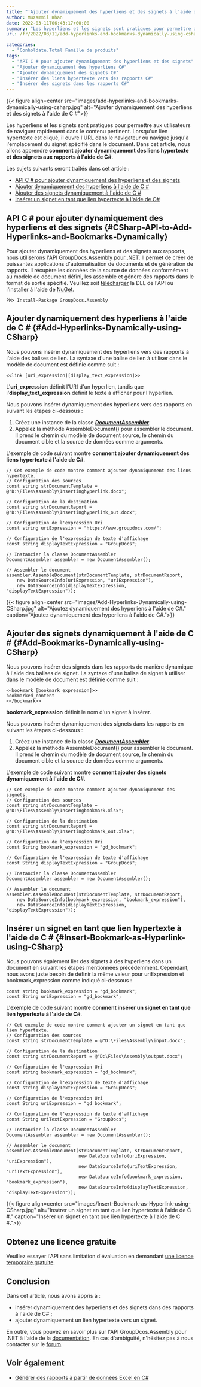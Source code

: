 ```yaml
---
title: "'Ajouter dynamiquement des hyperliens et des signets à l'aide de C#'"
author: Muzammil Khan
date: 2022-03-11T06:43:17+00:00
summary: "Les hyperliens et les signets sont pratiques pour permettre aux utilisateurs de naviguer rapidement dans le contenu pertinent. Dans cet article, vous apprendrez **comment ajouter dynamiquement des liens hypertexte et des signets à vos rapports à l'aide de C#**."
url: /fr/2022/03/11/add-hyperlinks-and-bookmarks-dynamically-using-csharp/

categories:
  - "Conholdate.Total Famille de produits"
tags:
  - "API C # pour ajouter dynamiquement des hyperliens et des signets"
  - "Ajouter dynamiquement des hyperliens C#"
  - "Ajouter dynamiquement des signets C#"
  - "Insérer des liens hypertexte vers des rapports C#"
  - "Insérer des signets dans les rapports C#"
---
```


{{< figure align=center src="images/add-hyperlinks-and-bookmarks-dynamically-using-csharp.jpg" alt="Ajouter dynamiquement des hyperliens et des signets à l'aide de C #">}}
 
Les hyperliens et les signets sont pratiques pour permettre aux utilisateurs de naviguer rapidement dans le contenu pertinent. Lorsqu'un lien hypertexte est cliqué, il ouvre l'URL dans le navigateur ou navigue jusqu'à l'emplacement du signet spécifié dans le document. Dans cet article, nous allons apprendre **comment ajouter dynamiquement des liens hypertexte et des signets aux rapports à l'aide de C#**.

Les sujets suivants seront traités dans cet article :

  * [API C # pour ajouter dynamiquement des hyperliens et des signets][1]
  * [Ajouter dynamiquement des hyperliens à l'aide de C #][2]
  * [Ajouter des signets dynamiquement à l'aide de C #][3]
  * [Insérer un signet en tant que lien hypertexte à l'aide de C#][4]

## API C # pour ajouter dynamiquement des hyperliens et des signets {#CSharp-API-to-Add-Hyperlinks-and-Bookmarks-Dynamically}

Pour ajouter dynamiquement des hyperliens et des signets aux rapports, nous utiliserons l'API [GroupDocs.Assembly pour .NET][5]. Il permet de créer de puissantes applications d'automatisation de documents et de génération de rapports. Il récupère les données de la source de données conformément au modèle de document défini, les assemble et génère des rapports dans le format de sortie spécifié. Veuillez soit [télécharger][6] la DLL de l'API ou l'installer à l'aide de [NuGet][7].

```
PM> Install-Package GroupDocs.Assembly
```

## Ajouter dynamiquement des hyperliens à l'aide de C # {#Add-Hyperlinks-Dynamically-using-CSharp}

Nous pouvons insérer dynamiquement des hyperliens vers des rapports à l'aide des balises de lien. La syntaxe d'une balise de lien à utiliser dans le modèle de document est définie comme suit :

```
<<link [uri_expression][display_text_expression]>>
```

L'**uri_expression** définit l'URI d'un hyperlien, tandis que l'**display_text_expression** définit le texte à afficher pour l'hyperlien.

Nous pouvons insérer dynamiquement des hyperliens vers des rapports en suivant les étapes ci-dessous :

  1. Créez une instance de la classe _**[DocumentAssembler][8]**_.
  2. Appelez la méthode AssembleDocument() pour assembler le document. Il prend le chemin du modèle de document source, le chemin du document cible et la source de données comme arguments.

L'exemple de code suivant montre **comment ajouter dynamiquement des liens hypertexte à l'aide de C#**.

```
// Cet exemple de code montre comment ajouter dynamiquement des liens hypertexte.
// Configuration des sources 
const string strDocumentTemplate = @"D:\Files\Assembly\Insertinghyperlink.docx";

// Configuration de la destination 
const string strDocumentReport = @"D:\Files\Assembly\Insertinghyperlink_out.docx";

// Configuration de l'expression Uri
const string uriExpression = "https://www.groupdocs.com/";

// Configuration de l'expression de texte d'affichage
const string displayTextExpression = "GroupDocs";

// Instancier la classe DocumentAssembler
DocumentAssembler assembler = new DocumentAssembler();

// Assembler le document 
assembler.AssembleDocument(strDocumentTemplate, strDocumentReport,
    new DataSourceInfo(uriExpression, "uriExpression"),
    new DataSourceInfo(displayTextExpression, "displayTextExpression"));
```

{{< figure align=center src="images/Add-Hyperlinks-Dynamically-using-CSharp.jpg" alt="Ajoutez dynamiquement des hyperliens à l'aide de C#." caption="Ajoutez dynamiquement des hyperliens à l'aide de C#.">}}
 

## Ajouter des signets dynamiquement à l'aide de C # {#Add-Bookmarks-Dynamically-using-CSharp}

Nous pouvons insérer des signets dans les rapports de manière dynamique à l'aide des balises de signet. La syntaxe d'une balise de signet à utiliser dans le modèle de document est définie comme suit :

```
<<bookmark [bookmark_expression]>>
bookmarked_content
<</bookmark>>
```

**bookmark_expression** définit le nom d'un signet à insérer.

Nous pouvons insérer dynamiquement des signets dans les rapports en suivant les étapes ci-dessous :

  1. Créez une instance de la classe _**[DocumentAssembler][8]**_.
  2. Appelez la méthode AssembleDocument() pour assembler le document. Il prend le chemin du modèle de document source, le chemin du document cible et la source de données comme arguments.

L'exemple de code suivant montre **comment ajouter des signets dynamiquement à l'aide de C#**.

```
// Cet exemple de code montre comment ajouter dynamiquement des signets.
// Configuration des sources 
const string strDocumentTemplate = @"D:\Files\Assembly\Insertingbookmark.xlsx";

// Configuration de la destination 
const string strDocumentReport = @"D:\Files\Assembly\Insertingbookmark_out.xlsx";

// Configuration de l'expression Uri
const String bookmark_expression = "gd_bookmark";

// Configuration de l'expression de texte d'affichage
const String displayTextExpression = "GroupDocs";

// Instancier la classe DocumentAssembler
DocumentAssembler assembler = new DocumentAssembler();

// Assembler le document 
assembler.AssembleDocument(strDocumentTemplate, strDocumentReport,
    new DataSourceInfo(bookmark_expression, "bookmark_expression"),
    new DataSourceInfo(displayTextExpression, "displayTextExpression"));
```


## Insérer un signet en tant que lien hypertexte à l'aide de C # {#Insert-Bookmark-as-Hyperlink-using-CSharp}

Nous pouvons également lier des signets à des hyperliens dans un document en suivant les étapes mentionnées précédemment. Cependant, nous avons juste besoin de définir la même valeur pour uriExpression et bookmark_expression comme indiqué ci-dessous :

```
const string bookmark_expression = "gd_bookmark";
const String uriExpression = "gd_bookmark";
```

L'exemple de code suivant montre **comment insérer un signet en tant que lien hypertexte à l'aide de C#**.

```
// Cet exemple de code montre comment ajouter un signet en tant que lien hypertexte.
// Configuration des sources 
const string strDocumentTemplate = @"D:\Files\Assembly\input.docx";

// Configuration de la destination 
const string strDocumentReport = @"D:\Files\Assembly\output.docx";

// Configuration de l'expression Uri
const string bookmark_expression = "gd_bookmark";

// Configuration de l'expression de texte d'affichage
const string displayTextExpression = "GroupDocs";

// Configuration de l'expression Uri
const String uriExpression = "gd_bookmark";

// Configuration de l'expression de texte d'affichage
const String uriTextExpression = "GroupDocs";

// Instancier la classe DocumentAssembler
DocumentAssembler assembler = new DocumentAssembler();

// Assembler le document 
assembler.AssembleDocument(strDocumentTemplate, strDocumentReport,
                           new DataSourceInfo(uriExpression, "uriExpression"), 
                           new DataSourceInfo(uriTextExpression, "uriTextExpression"),
                           new DataSourceInfo(bookmark_expression, "bookmark_expression"),
                           new DataSourceInfo(displayTextExpression, "displayTextExpression"));
```

{{< figure align=center src="images/Insert-Bookmark-as-Hyperlink-using-CSharp.jpg" alt="Insérer un signet en tant que lien hypertexte à l'aide de C #." caption="Insérer un signet en tant que lien hypertexte à l'aide de C #.">}}

## Obtenez une licence gratuite

Veuillez essayer l'API sans limitation d'évaluation en demandant [une licence temporaire gratuite][9].

## Conclusion

Dans cet article, nous avons appris à :
  * insérer dynamiquement des hyperliens et des signets dans des rapports à l'aide de C# ;
  * ajouter dynamiquement un lien hypertexte vers un signet.

En outre, vous pouvez en savoir plus sur l'API GroupDcos.Assembly pour .NET à l'aide de la [documentation][10]. En cas d'ambiguïté, n'hésitez pas à nous contacter sur le [forum][11].

## Voir également

  * [Générer des rapports à partir de données Excel en C#][12]

  [1]: #CSharp-API-to-Add-Hyperlinks-and-Bookmarks-Dynamically
  [2]: #Add-Hyperlinks-Dynamically-using-CSharp
  [3]: #Add-Bookmarks-Dynamically-using-CSharp
  [4]: #Insert-Bookmark-as-Hyperlink-using-CSharp
  [5]: https://products.groupdocs.com/assembly/net/
  [6]: https://downloads.groupdocs.com/assembly/net
  [7]: https://www.nuget.org/packages/groupdocs.assembly
  [8]: https://apireference.groupdocs.com/assembly/net/groupdocs.assembly/documentassembler
  [9]: https://purchase.conholdate.com/temporary-license
  [10]: https://docs.groupdocs.com/assembly/net/
  [11]: https://forum.groupdocs.com/c/assembly/15
  [12]: https://blog.conholdate.com/2021/04/29/generate-reports-from-excel-data-in-csharp/
